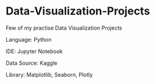 # Data-Visualization-Projects

Few of my practise Data Visualization Projects

Language: Python

IDE: Jupyter Notebook

Data Source: Kaggle

Library: Matplotlib, Seaborn, Plotly
